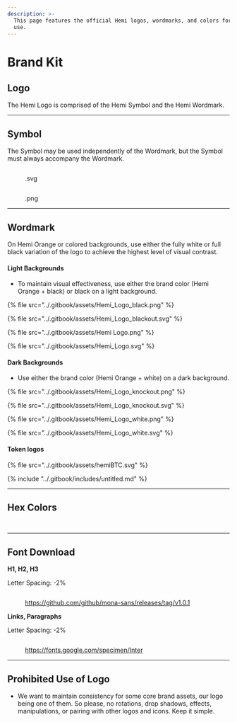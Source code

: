 ```yaml
---
description: >-
  This page features the official Hemi logos, wordmarks, and colors for media
  use.
---
```


# Brand Kit

## Logo

The Hemi Logo is comprised of the Hemi Symbol and the Hemi Wordmark.&#x20;

***

## Symbol

The Symbol may be used independently of the Wordmark, but the Symbol must always accompany the Wordmark.&#x20;

<div data-full-width="true"><figure><img src="../.gitbook/assets/Hemi Logo_042224-01.svg" alt=""><figcaption><p>.svg</p></figcaption></figure> <figure><img src="../.gitbook/assets/Hemi_Symbol.png" alt=""><figcaption><p>.png</p></figcaption></figure></div>

***

## Wordmark

On Hemi Orange or colored backgrounds, use either the fully white or full black variation of the logo to achieve the highest level of visual contrast.&#x20;

#### Light Backgrounds

* To maintain visual effectiveness, use either the brand color (Hemi Orange + black) or black on a light background.&#x20;

{% file src="../.gitbook/assets/Hemi_Logo_black.png" %}

{% file src="../.gitbook/assets/Hemi_Logo_blackout.svg" %}

{% file src="../.gitbook/assets/Hemi Logo.png" %}

{% file src="../.gitbook/assets/Hemi_Logo.svg" %}

#### Dark Backgrounds

* Use either the brand color (Hemi Orange + white) on a dark background.&#x20;

{% file src="../.gitbook/assets/Hemi_Logo_knockout.png" %}

{% file src="../.gitbook/assets/Hemi_Logo_knockout.svg" %}

{% file src="../.gitbook/assets/Hemi_Logo_white.png" %}

{% file src="../.gitbook/assets/Hemi_Logo_white.svg" %}

#### Token logos

{% file src="../.gitbook/assets/hemiBTC.svg" %}

{% include "../.gitbook/includes/untitled.md" %}

***

## Hex Colors

<figure><img src="../.gitbook/assets/Hemi Colorways.png" alt=""><figcaption></figcaption></figure>

<figure><img src="../.gitbook/assets/Hex Colors.png" alt=""><figcaption></figcaption></figure>

***

## Font Download

**H1, H2, H3**

Letter Spacing: -2%

<figure><img src="../.gitbook/assets/Mona Sans.png" alt=""><figcaption><p><a href="https://github.com/github/mona-sans/releases/tag/v1.0.1">https://github.com/github/mona-sans/releases/tag/v1.0.1</a></p></figcaption></figure>

**Links, Paragraphs**

Letter Spacing: -2%

<figure><img src="../.gitbook/assets/Inter.png" alt=""><figcaption><p><a href="https://fonts.google.com/specimen/Inter">https://fonts.google.com/specimen/Inter</a></p></figcaption></figure>



***

## Prohibited Use of Logo

* We want to maintain consistency for some core brand assets, our logo being one of them. So please, no rotations, drop shadows, effects, manipulations, or pairing with other logos and icons. Keep it simple.

<figure><img src="../.gitbook/assets/Prohibited Use of Logo.png" alt=""><figcaption></figcaption></figure>

